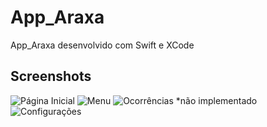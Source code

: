 App_Araxa
==========
App_Araxa desenvolvido com Swift e XCode

## Screenshots
![Página Inicial](./inicial.png)
![Menu](./menu.png)
![Ocorrências *não implementado](./ocorrencia.png)
![Configurações](./configuracoes.png)
